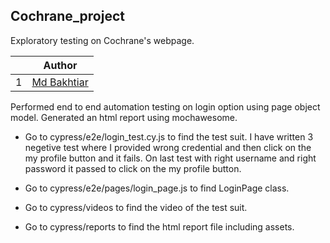 ## Cochrane_project
Exploratory testing on Cochrane's webpage.

|  | Author| 
| -| -----------------| 
| 1|[Md Bakhtiar](https://github.com/Bakhtiar1991)| 

Performed end to end automation testing on login option using page object model. Generated an html report using mochawesome. 

- Go to cypress/e2e/login_test.cy.js to find the test suit. I have written 3 negetive test where I provided wrong credential and then click on the my profile button and it fails. On last test with right username and right password it passed to click on the my profile button.

- Go to cypress/e2e/pages/login_page.js to find LoginPage class.

- Go to cypress/videos to find the video of the test suit.

- Go to cypress/reports to find the html report file including assets. 










